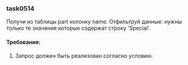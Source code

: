 
### task0514

Получи из таблицы part колонку name.
Отфильтруй данные: нужны только те значения которые содержат строку &#39;Special&#39;.


#### Требования:
1.	Запрос должен быть реализован согласно условию.

